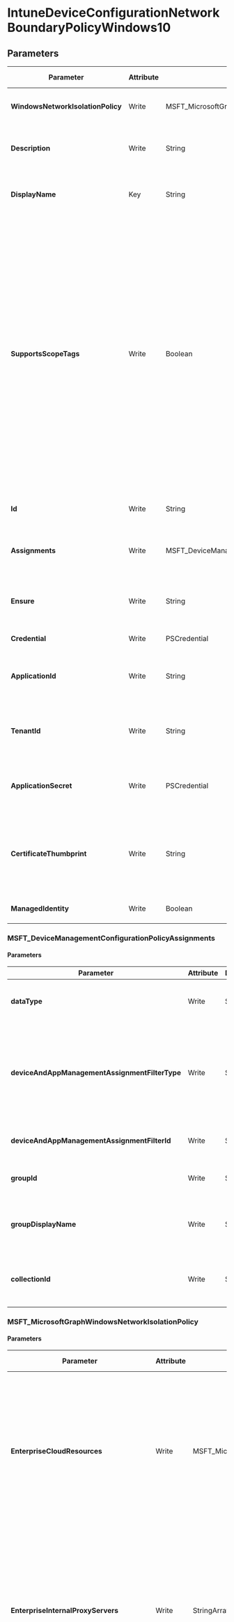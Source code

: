 ﻿# IntuneDeviceConfigurationNetworkBoundaryPolicyWindows10

## Parameters

| Parameter | Attribute | DataType | Description | Allowed Values |
| --- | --- | --- | --- | --- |
| **WindowsNetworkIsolationPolicy** | Write | MSFT_MicrosoftGraphwindowsNetworkIsolationPolicy | Windows Network Isolation Policy | |
| **Description** | Write | String | Admin provided description of the Device Configuration. | |
| **DisplayName** | Key | String | Admin provided name of the device configuration. | |
| **SupportsScopeTags** | Write | Boolean | Indicates whether or not the underlying Device Configuration supports the assignment of scope tags. Assigning to the ScopeTags property is not allowed when this value is false and entities will not be visible to scoped users. This occurs for Legacy policies created in Silverlight and can be resolved by deleting and recreating the policy in the Azure Portal. This property is read-only. | |
| **Id** | Write | String | The unique identifier for an entity. Read-only. | |
| **Assignments** | Write | MSFT_DeviceManagementConfigurationPolicyAssignments[] | Represents the assignment to the Intune policy. | |
| **Ensure** | Write | String | Present ensures the policy exists, absent ensures it is removed. | `Present`, `Absent` |
| **Credential** | Write | PSCredential | Credentials of the Admin | |
| **ApplicationId** | Write | String | Id of the Azure Active Directory application to authenticate with. | |
| **TenantId** | Write | String | Id of the Azure Active Directory tenant used for authentication. | |
| **ApplicationSecret** | Write | PSCredential | Secret of the Azure Active Directory tenant used for authentication. | |
| **CertificateThumbprint** | Write | String | Thumbprint of the Azure Active Directory application's authentication certificate to use for authentication. | |
| **ManagedIdentity** | Write | Boolean | Managed ID being used for authentication. | |

### MSFT_DeviceManagementConfigurationPolicyAssignments

#### Parameters

| Parameter | Attribute | DataType | Description | Allowed Values |
| --- | --- | --- | --- | --- |
| **dataType** | Write | String | The type of the target assignment. | `#microsoft.graph.groupAssignmentTarget`, `#microsoft.graph.allLicensedUsersAssignmentTarget`, `#microsoft.graph.allDevicesAssignmentTarget`, `#microsoft.graph.exclusionGroupAssignmentTarget`, `#microsoft.graph.configurationManagerCollectionAssignmentTarget` |
| **deviceAndAppManagementAssignmentFilterType** | Write | String | The type of filter of the target assignment i.e. Exclude or Include. Possible values are:none, include, exclude. | `none`, `include`, `exclude` |
| **deviceAndAppManagementAssignmentFilterId** | Write | String | The Id of the filter for the target assignment. | |
| **groupId** | Write | String | The group Id that is the target of the assignment. | |
| **groupDisplayName** | Write | String | The group Display Name that is the target of the assignment. | |
| **collectionId** | Write | String | The collection Id that is the target of the assignment.(ConfigMgr) | |

### MSFT_MicrosoftGraphWindowsNetworkIsolationPolicy

#### Parameters

| Parameter | Attribute | DataType | Description | Allowed Values |
| --- | --- | --- | --- | --- |
| **EnterpriseCloudResources** | Write | MSFT_MicrosoftGraphProxiedDomain1[] | Contains a list of enterprise resource domains hosted in the cloud that need to be protected. Connections to these resources are considered enterprise data. If a proxy is paired with a cloud resource, traffic to the cloud resource will be routed through the enterprise network via the denoted proxy server (on Port 80). A proxy server used for this purpose must also be configured using the EnterpriseInternalProxyServers policy. This collection can contain a maximum of 500 elements. | |
| **EnterpriseInternalProxyServers** | Write | StringArray[] | This is the comma-separated list of internal proxy servers. For example, '157.54.14.28, 157.54.11.118, 10.202.14.167, 157.53.14.163, 157.69.210.59'. These proxies have been configured by the admin to connect to specific resources on the Internet. They are considered to be enterprise network locations. The proxies are only leveraged in configuring the EnterpriseCloudResources policy to force traffic to the matched cloud resources through these proxies. | |
| **EnterpriseIPRanges** | Write | MSFT_MicrosoftGraphIpRange1[] | Sets the enterprise IP ranges that define the computers in the enterprise network. Data that comes from those computers will be considered part of the enterprise and protected. These locations will be considered a safe destination for enterprise data to be shared to. This collection can contain a maximum of 500 elements. | |
| **EnterpriseIPRangesAreAuthoritative** | Write | Boolean | Boolean value that tells the client to accept the configured list and not to use heuristics to attempt to find other subnets. Default is false. | |
| **EnterpriseNetworkDomainNames** | Write | StringArray[] | This is the list of domains that comprise the boundaries of the enterprise. Data from one of these domains that is sent to a device will be considered enterprise data and protected. These locations will be considered a safe destination for enterprise data to be shared to. | |
| **EnterpriseProxyServers** | Write | StringArray[] | This is a list of proxy servers. Any server not on this list is considered non-enterprise. | |
| **EnterpriseProxyServersAreAuthoritative** | Write | Boolean | Boolean value that tells the client to accept the configured list of proxies and not try to detect other work proxies. Default is false | |
| **NeutralDomainResources** | Write | StringArray[] | List of domain names that can used for work or personal resource. | |

### MSFT_MicrosoftGraphProxiedDomain1

#### Parameters

| Parameter | Attribute | DataType | Description | Allowed Values |
| --- | --- | --- | --- | --- |
| **IpAddressOrFQDN** | Write | String | The IP address or FQDN | |
| **Proxy** | Write | String | Proxy IP or FQDN | |

### MSFT_MicrosoftGraphIpRange1

#### Parameters

| Parameter | Attribute | DataType | Description | Allowed Values |
| --- | --- | --- | --- | --- |
| **CidrAddress** | Write | String | IPv4 address in CIDR notation. Not nullable. | |
| **LowerAddress** | Write | String | Lower address. | |
| **UpperAddress** | Write | String | Upper address. | |
| **odataType** | Write | String | The type of the entity. | `#microsoft.graph.iPv4CidrRange`, `#microsoft.graph.iPv6CidrRange`, `#microsoft.graph.iPv4Range`, `#microsoft.graph.iPv6Range` |


## Description

Intune Device Configuration Network Boundary Policy for Windows10

## Permissions

### Microsoft Graph

To authenticate with the Microsoft Graph API, this resource required the following permissions:

#### Delegated permissions

- **Read**

    - DeviceManagementConfiguration.Read.All

- **Update**

    - DeviceManagementConfiguration.ReadWrite.All

#### Application permissions

- **Read**

    - DeviceManagementConfiguration.Read.All

- **Update**

    - DeviceManagementConfiguration.ReadWrite.All

## Examples

### Example 1

This example is used to test new resources and showcase the usage of new resources being worked on.
It is not meant to use as a production baseline.

```powershell
Configuration Example
{
    param(
        [Parameter(Mandatory = $true)]
        [PSCredential]
        $Credscredential
    )
    Import-DscResource -ModuleName Microsoft365DSC

    node localhost
    {
        IntuneDeviceConfigurationNetworkBoundaryPolicyWindows10 'Example'
        {
            Assignments                   = @(
                MSFT_DeviceManagementConfigurationPolicyAssignments{
                    deviceAndAppManagementAssignmentFilterType = 'none'
                    dataType = '#microsoft.graph.allDevicesAssignmentTarget'
                }
            );
            Credential                    = $Credscredential;
            DisplayName                   = "network boundary";
            Ensure                        = "Present";
            SupportsScopeTags             = $True;
            WindowsNetworkIsolationPolicy = MSFT_MicrosoftGraphwindowsNetworkIsolationPolicy{
                EnterpriseProxyServers = @()
                EnterpriseInternalProxyServers = @()
                EnterpriseIPRangesAreAuthoritative = $True
                EnterpriseProxyServersAreAuthoritative = $True
                EnterpriseNetworkDomainNames = @('domain.com')
                EnterpriseIPRanges = @(
                    MSFT_MicrosoftGraphIpRange1{
                        UpperAddress = '1.1.1.255'
                        LowerAddress = '1.1.1.0'
                        odataType = '#microsoft.graph.iPv4Range'
                    }
                )
                NeutralDomainResources = @()
            };
        }
    }
}
```

### Example 2

This example is used to test new resources and showcase the usage of new resources being worked on.
It is not meant to use as a production baseline.

```powershell
Configuration Example
{
    param(
        [Parameter(Mandatory = $true)]
        [PSCredential]
        $Credscredential
    )
    Import-DscResource -ModuleName Microsoft365DSC

    node localhost
    {
        IntuneDeviceConfigurationNetworkBoundaryPolicyWindows10 'Example'
        {
            Assignments                   = @(
                MSFT_DeviceManagementConfigurationPolicyAssignments{
                    deviceAndAppManagementAssignmentFilterType = 'none'
                    dataType = '#microsoft.graph.allDevicesAssignmentTarget'
                }
            );
            Credential                    = $Credscredential;
            DisplayName                   = "network boundary";
            Ensure                        = "Present";
            SupportsScopeTags             = $False; # Updated Property
            WindowsNetworkIsolationPolicy = MSFT_MicrosoftGraphwindowsNetworkIsolationPolicy{
                EnterpriseProxyServers = @()
                EnterpriseInternalProxyServers = @()
                EnterpriseIPRangesAreAuthoritative = $True
                EnterpriseProxyServersAreAuthoritative = $True
                EnterpriseNetworkDomainNames = @('domain.com')
                EnterpriseIPRanges = @(
                    MSFT_MicrosoftGraphIpRange1{
                        UpperAddress = '1.1.1.255'
                        LowerAddress = '1.1.1.0'
                        odataType = '#microsoft.graph.iPv4Range'
                    }
                )
                NeutralDomainResources = @()
            };
        }
    }
}
```

### Example 3

This example is used to test new resources and showcase the usage of new resources being worked on.
It is not meant to use as a production baseline.

```powershell
Configuration Example
{
    param(
        [Parameter(Mandatory = $true)]
        [PSCredential]
        $Credscredential
    )
    Import-DscResource -ModuleName Microsoft365DSC

    node localhost
    {
        IntuneDeviceConfigurationNetworkBoundaryPolicyWindows10 'Example'
        {
            Credential                    = $Credscredential;
            DisplayName                   = "network boundary";
            Ensure                        = "Absent";
        }
    }
}
```


